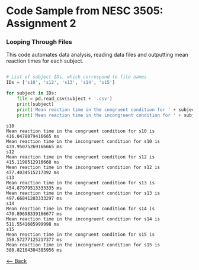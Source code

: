 # Code Sample from NESC 3505: Assignment 2
### Looping Through Files

This code automates data analysis, reading data files and outputting mean reaction times for each subject. 

```python

# List of subject IDs, which correspond to file names
IDs = ['s10', 's12', 's13', 's14', 's15']
```



```python
for subject in IDs:
    file = pd.read_csv(subject + '.csv')
    print(subject)
    print('Mean reaction time in the congruent condition for ' + subject + ' is ' + str(file.loc[file['flankers'] == 'congruent', 'rt'].mean() * 1000) + ' ms')
    print('Mean reaction time in the incongruent condition for ' + subject + ' is ' + str(file.loc[file['flankers'] == 'incongruent', 'rt'].mean() * 1000) + ' ms')
```

    s10
    Mean reaction time in the congruent condition for s10 is 416.0478079416665 ms
    Mean reaction time in the incongruent condition for s10 is 439.95075269166665 ms
    s12
    Mean reaction time in the congruent condition for s12 is 415.1190512916668 ms
    Mean reaction time in the incongruent condition for s12 is 477.4034515217392 ms
    s13
    Mean reaction time in the congruent condition for s13 is 454.87979513333335 ms
    Mean reaction time in the incongruent condition for s13 is 497.66841203333297 ms
    s14
    Mean reaction time in the congruent condition for s14 is 470.89698339166677 ms
    Mean reaction time in the incongruent condition for s14 is 511.5541685999998 ms
    s15
    Mean reaction time in the congruent condition for s15 is 350.57277125217377 ms
    Mean reaction time in the incongruent condition for s15 is 380.82104304385956 ms

[⟵ Back](https://arlenejiang.github.io/arlenejiang/)
